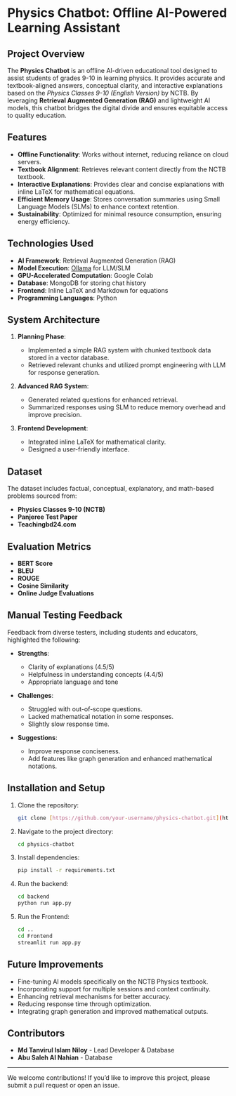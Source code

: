 # Physics Chatbot: Offline AI-Powered Learning Assistant

## Project Overview

The **Physics Chatbot** is an offline AI-driven educational tool designed to assist students of grades 9-10 in learning physics. It provides accurate and textbook-aligned answers, conceptual clarity, and interactive explanations based on the *Physics Classes 9-10 (English Version)* by NCTB. By leveraging **Retrieval Augmented Generation (RAG)** and lightweight AI models, this chatbot bridges the digital divide and ensures equitable access to quality education.

## Features

- **Offline Functionality**: Works without internet, reducing reliance on cloud servers.
- **Textbook Alignment**: Retrieves relevant content directly from the NCTB textbook.
- **Interactive Explanations**: Provides clear and concise explanations with inline LaTeX for mathematical equations.
- **Efficient Memory Usage**: Stores conversation summaries using Small Language Models (SLMs) to enhance context retention.
- **Sustainability**: Optimized for minimal resource consumption, ensuring energy efficiency.

## Technologies Used

- **AI Framework**: Retrieval Augmented Generation (RAG)
- **Model Execution**: [Ollama](https://ollama.ai/) for LLM/SLM
- **GPU-Accelerated Computation**: Google Colab
- **Database**: MongoDB for storing chat history
- **Frontend**: Inline LaTeX and Markdown for equations
- **Programming Languages**: Python

## System Architecture

1. **Planning Phase**:
   - Implemented a simple RAG system with chunked textbook data stored in a vector database.
   - Retrieved relevant chunks and utilized prompt engineering with LLM for response generation.

2. **Advanced RAG System**:
   - Generated related questions for enhanced retrieval.
   - Summarized responses using SLM to reduce memory overhead and improve precision.

3. **Frontend Development**:
   - Integrated inline LaTeX for mathematical clarity.
   - Designed a user-friendly interface.

## Dataset

The dataset includes factual, conceptual, explanatory, and math-based problems sourced from:
- **Physics Classes 9-10 (NCTB)**
- **Panjeree Test Paper**
- **Teachingbd24.com**

## Evaluation Metrics

- **BERT Score**
- **BLEU**
- **ROUGE**
- **Cosine Similarity**
- **Online Judge Evaluations**

## Manual Testing Feedback

Feedback from diverse testers, including students and educators, highlighted the following:

- **Strengths**:
  - Clarity of explanations (4.5/5)
  - Helpfulness in understanding concepts (4.4/5)
  - Appropriate language and tone

- **Challenges**:
  - Struggled with out-of-scope questions.
  - Lacked mathematical notation in some responses.
  - Slightly slow response time.

- **Suggestions**:
  - Improve response conciseness.
  - Add features like graph generation and enhanced mathematical notations.

## Installation and Setup

1. Clone the repository:
   ```bash
   git clone [https://github.com/your-username/physics-chatbot.git](https://github.com/tan7vir/Physics-Chatbot-using-Advanced-RAG)
   ```

2. Navigate to the project directory:
   ```bash
   cd physics-chatbot
   ```

3. Install dependencies:
   ```bash
   pip install -r requirements.txt
   ```

4. Run the backend:
   ```bash
   cd backend
   python run app.py
   ```
5. Run the Frontend:
   ```bash
   cd ..
   cd Frontend
   streamlit run app.py
   ```

## Future Improvements

- Fine-tuning AI models specifically on the NCTB Physics textbook.
- Incorporating support for multiple sessions and context continuity.
- Enhancing retrieval mechanisms for better accuracy.
- Reducing response time through optimization.
- Integrating graph generation and improved mathematical outputs.

## Contributors

- **Md Tanvirul Islam Niloy** - Lead Developer & Database 
- **Abu Saleh Al Nahian** - Database

---

We welcome contributions! If you’d like to improve this project, please submit a pull request or open an issue.
